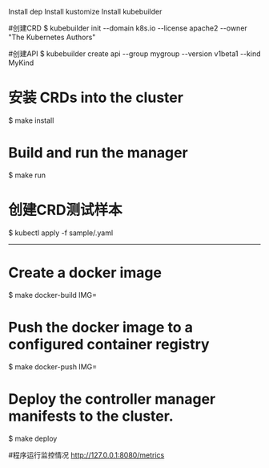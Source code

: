 Install dep
Install kustomize
Install kubebuilder

#创建CRD
$ kubebuilder init --domain k8s.io --license apache2 --owner "The Kubernetes Authors"


#创建API
$ kubebuilder create api --group mygroup --version v1beta1 --kind MyKind


# 安装 CRDs into the cluster
$ make install

# Build and run the manager
$ make run

# 创建CRD测试样本
$ kubectl apply -f sample/<resource>.yaml

---
# Create a docker image
$ make docker-build IMG=<img-name>

# Push the docker image to a configured container registry
$ make docker-push IMG=<img-name>

# Deploy the controller manager manifests to the cluster.
$ make deploy


#程序运行监控情况
http://127.0.0.1:8080/metrics